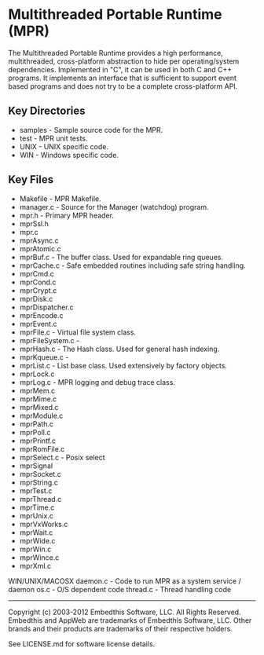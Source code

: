 Multithreaded Portable Runtime (MPR)
====================================

The Multithreaded Portable Runtime provides a high performance, multithreaded, cross-platform abstraction to hide per operating/system dependencies. Implemented in "C", it can be used in both C and C++ programs. It implements an interface that is sufficient to support event based programs and does not try to be a complete cross-platform API.

Key Directories
---------------

* samples         - Sample source code for the MPR.
* test            - MPR unit tests.
* UNIX            - UNIX specific code.
* WIN             - Windows specific code.


Key Files
---------
* Makefile        - MPR Makefile.
* manager.c       - Source for the Manager (watchdog) program.
* mpr.h           - Primary MPR header.
* mprSsl.h
* mpr.c
* mprAsync.c
* mprAtomic.c
* mprBuf.c           - The buffer class. Used for expandable ring queues.
* mprCache.c      - Safe embedded routines including safe string handling.
* mprCmd.c
* mprCond.c
* mprCrypt.c
* mprDisk.c
* mprDispatcher.c
* mprEncode.c
* mprEvent.c 
* mprFile.c       - Virtual file system class.
* mprFileSystem.c - 
* mprHash.c       - The Hash class. Used for general hash indexing.
* mprKqueue.c     -
* mprList.c       - List base class. Used extensively by factory objects. 
* mprLock.c
* mprLog.c        - MPR logging and debug trace class.
* mprMem.c
* mprMime.c
* mprMixed.c
* mprModule.c
* mprPath.c
* mprPoll.c
* mprPrintf.c
* mprRomFile.c
* mprSelect.c     - Posix select
* mprSignal
* mprSocket.c
* mprString.c
* mprTest.c
* mprThread.c
* mprTime.c
* mprUnix.c
* mprVxWorks.c
* mprWait.c
* mprWide.c
* mprWin.c
* mprWince.c
* mprXml.c

WIN/UNIX/MACOSX
daemon.c        - Code to run MPR as a system service / daemon
os.c            - O/S dependent code
thread.c        - Thread handling code

--------------------------------------------------------------------------------

Copyright (c) 2003-2012 Embedthis Software, LLC. All Rights Reserved.
Embedthis and AppWeb are trademarks of Embedthis Software, LLC. Other 
brands and their products are trademarks of their respective holders.

See LICENSE.md for software license details.
